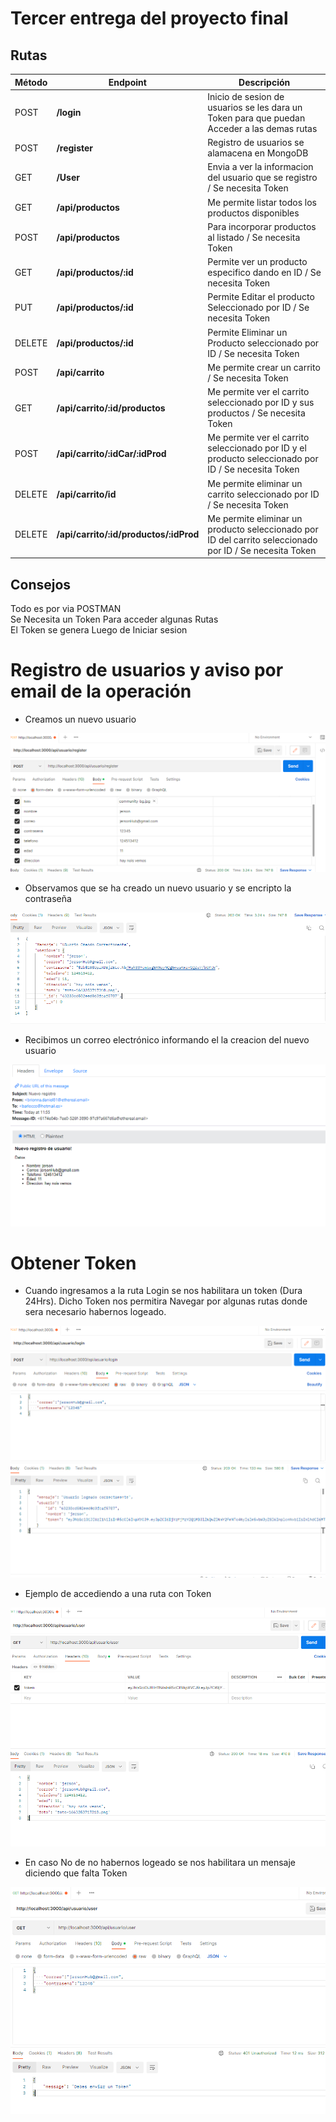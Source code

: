 # Tercer entrega del proyecto final
## Rutas

| Método | Endpoint                | Descripción                                                                                                                                                                                                                 |
| ------ | ----------------------- | --------------------------------------------------------------------------------------------------------------------------------------------------------------------------------------------------------------------------- |
| POST    | **/login**     | Inicio de sesion de usuarios se les dara un Token para que puedan Acceder a las demas rutas                                                                                                                                                                         |
| POST    | **/register**     | Registro de usuarios se alamacena en MongoDB |
| GET    | **/User**     | Envia a ver la informacion del usuario que se registro / Se necesita Token                                                                                                                                                                          |
| GET    | **/api/productos**     | Me permite listar todos los productos disponibles                                                                                                                                                                           |
| POST   | **/api/productos**     | Para incorporar productos al listado / Se necesita Token                                                                                                                                                                                         |
| GET    | **/api/productos/:id** | Permite ver un producto especifico dando en ID / Se necesita Token                                                                                                                                                           |
| PUT    | **/api/productos/:id**     | Permite Editar el producto Seleccionado por ID / Se necesita Token  |
| DELETE    | **/api/productos/:id**     | Permite Eliminar un Producto seleccionado por ID / Se necesita Token |
| POST    | **/api/carrito**     | Me permite crear un carrito / Se necesita Token |
| GET    | **/api/carrito/:id/productos**     | Me permite ver el carrito seleccionado por ID y sus productos / Se necesita Token |
| POST    | **/api/carrito/:idCar/:idProd**        | Me permite ver el carrito seleccionado por ID y el producto seleccionado por ID / Se necesita Token|
| DELETE    | **/api/carrito/id**        |Me permite eliminar un carrito seleccionado por ID / Se necesita Token|
| DELETE    | **/api/carrito/:id/productos/:idProd**        |Me permite eliminar un producto seleccionado por ID  del carrito seleccionado por ID / Se necesita Token|

## Consejos
Todo es por via POSTMAN <br>
Se Necesita un Token Para acceder algunas Rutas <br>
El Token se genera Luego de Iniciar sesion


# Registro de usuarios y aviso por email de la operación

- Creamos un nuevo usuario

<img src="img\Creacion.png"/>

- Observamos que se ha creado un nuevo usuario y se encripto la contraseña

<img src="img\Registro.png"/>

- Recibimos un correo electrónico informando el la creacion del nuevo usuario

<img src="img\Correo.png"/>

# Obtener Token

- Cuando ingresamos a la ruta Login se nos habilitara un token (Dura 24Hrs).
    Dicho Token nos permitira Navegar por algunas rutas donde sera necesario habernos logeado.

<img src="img\login.png"/>

- Ejemplo de accediendo a una ruta con Token

<img src="img\User.png"/>

- En caso No de no habernos logeado se nos habilitara un mensaje diciendo que falta Token

<img src="img\Token.png"/>
